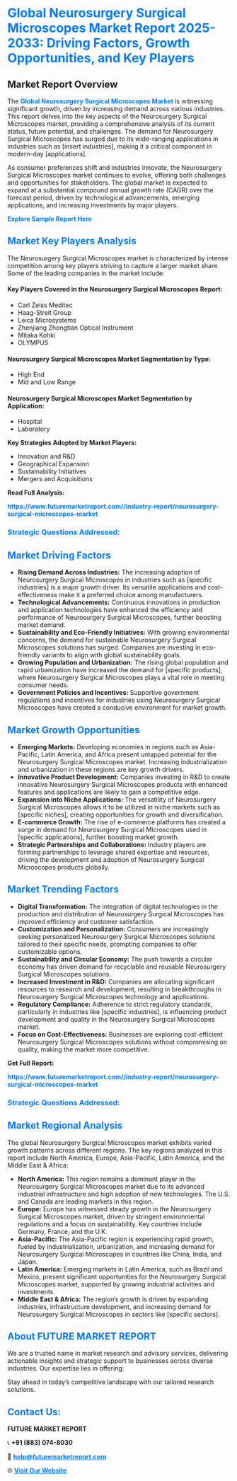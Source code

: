 <h1 style="color: #007BFF;">Global Neurosurgery Surgical Microscopes Market Report 2025-2033: Driving Factors, Growth Opportunities, and Key Players</h1>

<section id="overview">
<h2>Market Report Overview</h2>
<p>The <a href="https://www.futuremarketreport.com//industry-report/neurosurgery-surgical-microscopes-market" style="color: #007BFF; text-decoration: none;"><strong>Global Neurosurgery Surgical Microscopes Market</strong></a> is witnessing significant growth, driven by increasing demand across various industries. This report delves into the key aspects of the Neurosurgery Surgical Microscopes market, providing a comprehensive analysis of its current status, future potential, and challenges. The demand for Neurosurgery Surgical Microscopes has surged due to its wide-ranging applications in industries such as [insert industries], making it a critical component in modern-day [applications].</p>
<p>As consumer preferences shift and industries innovate, the Neurosurgery Surgical Microscopes market continues to evolve, offering both challenges and opportunities for stakeholders. The global market is expected to expand at a substantial compound annual growth rate (CAGR) over the forecast period, driven by technological advancements, emerging applications, and increasing investments by major players.</p>
</section>

<section id="overview">
<p><a href="https://www.futuremarketreport.com//request-sample/reportId=60957" style="color: #007BFF; text-decoration: none;"><strong>Explore Sample Report Here</strong></a></p>
</section>

<section id="key-players">
<h2 style="color: #007BFF;">Market Key Players Analysis</h2>
<p>The Neurosurgery Surgical Microscopes market is characterized by intense competition among key players striving to capture a larger market share. Some of the leading companies in the market include:</p>
<h4>Key Players Covered in the Neurosurgery Surgical Microscopes Report:</h4>
<ul><li>Carl Zeiss Meditec</li><li>Haag-Streit Group</li><li>Leica Microsystems</li><li>Zhenjiang Zhongtian Optical Instrument</li><li>Mitaka Kohki</li><li>OLYMPUS</li></ul>
<h4>Neurosurgery Surgical Microscopes Market Segmentation by Type:</h4>
<ul><li>High End</li><li>Mid and Low Range</li></ul>

<h4>Neurosurgery Surgical Microscopes Market Segmentation by Application:</h4>
<ul><li>Hospital</li><li>Laboratory</li></ul>
<p><strong>Key Strategies Adopted by Market Players:</strong></p>
<ul>
<li>Innovation and R&D</li>
<li>Geographical Expansion</li>
<li>Sustainability Initiatives</li>
<li>Mergers and Acquisitions</li>
</ul>
</section>

<section>
<p><strong>Read Full Analysis: </strong></p><a href="https://www.futuremarketreport.com//industry-report/neurosurgery-surgical-microscopes-market" style="color: #007BFF; text-decoration: none;"><strong>https://www.futuremarketreport.com//industry-report/neurosurgery-surgical-microscopes-market</strong></a>
<h3 style="color: #007BFF;">Strategic Questions Addressed:</h3>
</section>

<section id="driving-factors">
<h2 style="color: #007BFF;">Market Driving Factors</h2>
<ul>
<li><strong>Rising Demand Across Industries:</strong> The increasing adoption of Neurosurgery Surgical Microscopes in industries such as [specific industries] is a major growth driver. Its versatile applications and cost-effectiveness make it a preferred choice among manufacturers.</li>
<li><strong>Technological Advancements:</strong> Continuous innovations in production and application technologies have enhanced the efficiency and performance of Neurosurgery Surgical Microscopes, further boosting market demand.</li>
<li><strong>Sustainability and Eco-Friendly Initiatives:</strong> With growing environmental concerns, the demand for sustainable Neurosurgery Surgical Microscopes solutions has surged. Companies are investing in eco-friendly variants to align with global sustainability goals.</li>
<li><strong>Growing Population and Urbanization:</strong> The rising global population and rapid urbanization have increased the demand for [specific products], where Neurosurgery Surgical Microscopes plays a vital role in meeting consumer needs.</li>
<li><strong>Government Policies and Incentives:</strong> Supportive government regulations and incentives for industries using Neurosurgery Surgical Microscopes have created a conducive environment for market growth.</li>
</ul>
</section>

<section id="growth-opportunities">
<h2 style="color: #007BFF;">Market Growth Opportunities</h2>
<ul>
<li><strong>Emerging Markets:</strong> Developing economies in regions such as Asia-Pacific, Latin America, and Africa present untapped potential for the Neurosurgery Surgical Microscopes market. Increasing industrialization and urbanization in these regions are key growth drivers.</li>
<li><strong>Innovative Product Development:</strong> Companies investing in R&D to create innovative Neurosurgery Surgical Microscopes products with enhanced features and applications are likely to gain a competitive edge.</li>
<li><strong>Expansion into Niche Applications:</strong> The versatility of Neurosurgery Surgical Microscopes allows it to be utilized in niche markets such as [specific niches], creating opportunities for growth and diversification.</li>
<li><strong>E-commerce Growth:</strong> The rise of e-commerce platforms has created a surge in demand for Neurosurgery Surgical Microscopes used in [specific applications], further boosting market growth.</li>
<li><strong>Strategic Partnerships and Collaborations:</strong> Industry players are forming partnerships to leverage shared expertise and resources, driving the development and adoption of Neurosurgery Surgical Microscopes products globally.</li>
</ul>
</section>

<section id="trending-factors">
<h2 style="color: #007BFF;">Market Trending Factors</h2>
<ul>
<li><strong>Digital Transformation:</strong> The integration of digital technologies in the production and distribution of Neurosurgery Surgical Microscopes has improved efficiency and customer satisfaction.</li>
<li><strong>Customization and Personalization:</strong> Consumers are increasingly seeking personalized Neurosurgery Surgical Microscopes solutions tailored to their specific needs, prompting companies to offer customizable options.</li>
<li><strong>Sustainability and Circular Economy:</strong> The push towards a circular economy has driven demand for recyclable and reusable Neurosurgery Surgical Microscopes solutions.</li>
<li><strong>Increased Investment in R&D:</strong> Companies are allocating significant resources to research and development, resulting in breakthroughs in Neurosurgery Surgical Microscopes technology and applications.</li>
<li><strong>Regulatory Compliance:</strong> Adherence to strict regulatory standards, particularly in industries like [specific industries], is influencing product development and quality in the Neurosurgery Surgical Microscopes market.</li>
<li><strong>Focus on Cost-Effectiveness:</strong> Businesses are exploring cost-efficient Neurosurgery Surgical Microscopes solutions without compromising on quality, making the market more competitive.</li>
</ul>
</section>

<section>
<p><strong>Get Full Report: </strong></p><a href="https://www.futuremarketreport.com//industry-report/neurosurgery-surgical-microscopes-market" style="color: #007BFF; text-decoration: none;"><strong>https://www.futuremarketreport.com//industry-report/neurosurgery-surgical-microscopes-market</strong></a>
<h3 style="color: #007BFF;">Strategic Questions Addressed:</h3>
</section>


<section id="regional-analysis">
<h2 style="color: #007BFF;">Market Regional Analysis</h2>
<p>The global Neurosurgery Surgical Microscopes market exhibits varied growth patterns across different regions. The key regions analyzed in this report include North America, Europe, Asia-Pacific, Latin America, and the Middle East & Africa:</p>
<ul>
<li><strong>North America:</strong> This region remains a dominant player in the Neurosurgery Surgical Microscopes market due to its advanced industrial infrastructure and high adoption of new technologies. The U.S. and Canada are leading markets in this region.</li>
<li><strong>Europe:</strong> Europe has witnessed steady growth in the Neurosurgery Surgical Microscopes market, driven by stringent environmental regulations and a focus on sustainability. Key countries include Germany, France, and the U.K.</li>
<li><strong>Asia-Pacific:</strong> The Asia-Pacific region is experiencing rapid growth, fueled by industrialization, urbanization, and increasing demand for Neurosurgery Surgical Microscopes in countries like China, India, and Japan.</li>
<li><strong>Latin America:</strong> Emerging markets in Latin America, such as Brazil and Mexico, present significant opportunities for the Neurosurgery Surgical Microscopes market, supported by growing industrial activities and investments.</li>
<li><strong>Middle East & Africa:</strong> The region’s growth is driven by expanding industries, infrastructure development, and increasing demand for Neurosurgery Surgical Microscopes in sectors like [specific sectors].</li>
</ul>
</section>

<footer>
<h2 style="color: #007BFF;">About FUTURE MARKET REPORT</h2>
<p>We are a trusted name in market research and advisory services, delivering actionable insights and strategic support to businesses across diverse industries. Our expertise lies in offering:</p>

<p>Stay ahead in today’s competitive landscape with our tailored research solutions.</p>

<h2 style="color: #007BFF;">Contact Us:</h2>
<p><strong>FUTURE MARKET REPORT</strong></p>
<p>📞 <strong>+91 (883) 074-8030</strong></p>
<p>📧 <strong><a href="mailto:help@futuremarketreport.com" style="color: #007BFF;">help@futuremarketreport.com</a></strong></p>
<p>🌐 <strong><a href="https://www.futuremarketreport.com/" style="color: #007BFF;">Visit Our Website</a></strong></p>
</footer>